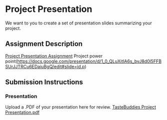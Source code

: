 # Project Presentation
We want to you to create a set of presentation slides summarizing your project.

## Assignment Description
[Project Presentation Assignment](https://education.launchcode.org/liftoff/modules/assignments/project-presentation)
Project power point(https://docs.google.com/presentation/d/1_0_QLuXitIA6s_bvJ8d0l5FFBSUrJJTRCu6EDaiuBgQ/edit#slide=id.p)
## Submission Instructions

### Presentation
Upload a .PDF of your presentation here for review.
[TasteBuddies Project Presentation.pdf](https://github.com/BeAiza/liftoff-assignments/files/11729428/TasteBuddies.Project.Presentation.pdf)
